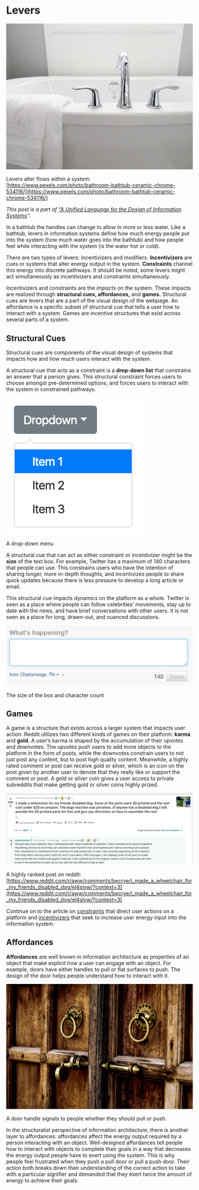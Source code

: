 ﻿---
author: Rachel Jaffe
date: Jun 10, 2019
source: https://rachelaliana.medium.com/a-pattern-language-levers-3ab13c5aca5

---

# Levers

![](images/BSlZi5KMUXKUvaoNeNl65A.jpeg)

Levers alter flows within a system:  [https://www.pexels.com/photo/bathroom-bathtub-ceramic-chrome-534116/](https://www.pexels.com/photo/bathroom-bathtub-ceramic-chrome-534116/)

_This post is a part of_ [_“A Unified Language for the Design of Information Systems_](a-unified-language-for-the-design-of-information-systems.md)_”._

In a bathtub the handles can change to allow in more or less water. Like a bathtub, levers in information systems define how much energy people put into the system (how much water goes into the bathtub) and how people feel while interacting with the system (is the water hot or cold).

There are two types of levers: incentivizers and modifiers.  **Incentivizers** are cues or systems that alter energy output in the system.  **Constraints** channel this energy into discrete pathways. It should be noted, some levers might act simultaneously as incentivizers and constraints simultaneously.

Incentivizers and constraints are the  _impacts_ on the system. These impacts are realized through  **structural cues, affordances,** and  **games.**  Structural cues are levers that are a part of the visual design of the webpage. An affordance is a specific subset of structural cue that tells a user how to interact with a system. Games are incentive structures that exist across several parts of a system.

## Structural Cues

Structural cues are components of the visual design of systems that impacts how and how much users interact with the system.

A structural cue that acts as a constraint is a  **drop-down list** that constrains an answer that a person gives. This structural constraint forces users to choose amongst pre-determined options, and forces users to interact with the system in constrained pathways.

![](images/xlgph9xbSQXg_eiM-GdVcA.png)

A drop-down menu

A structural cue that can act as either constraint or incentivizer might be the  **size** of the text box. For example, Twitter has a maximum of 140 characters that people can use. This constrains users who have the intention of sharing longer, more in-depth thoughts, and incentivizes people to share quick updates because there is less pressure to develop a long article or email.

This structural cue impacts dynamics on the platform as a whole. Twitter is seen as a place where people can follow celebrities’ movements, stay up to date with the news, and have brief conversations with other users. It is not seen as a place for long, drawn-out, and nuanced discussions.

![](images/DrB8wcDwvCkdQBnI0inow.png)

The size of the box and character count

## Games

A game is a structure that exists across a larger system that impacts user action. Reddit utilizes two different kinds of games on their platform:  **karma** and  **gold.**  A user’s karma is shaped by the accumulation of their upvotes and downvotes. The upvotes push users to add more objects to the platform in the form of posts, while the downvotes constrain users to not just post any content, but to post high quality content. Meanwhile, a highly rated comment or post can receive gold or silver, which is an icon on the post given by another user to denote that they really like or support the comment or post. A gold or silver coin gives a user access to private subreddits that make getting gold or silver coins highly prized.

![](images/iJpqgWOzvTl9wjnaVqcQdg.png)

A highly ranked post on reddit:  [https://www.reddit.com/r/aww/comments/becrye/i_made_a_wheelchair_for_my_friends_disabled_dog/el4slyw/?context=3](https://www.reddit.com/r/aww/comments/becrye/i_made_a_wheelchair_for_my_friends_disabled_dog/el4slyw/?context=3)

Continue on to the article on  [constraints](https://medium.com/@rachelaliana/constraints-f82a22768119?postPublishedType=initial)  that direct user actions on a platform and  [incentivizers](a-pattern-language-mechanics.md)  that seek to increase user energy input into the information system.

## Affordances

**Affordances** are well known in information architecture as properties of an object that make explicit how a user can engage with an object. For example, doors have either handles to pull or flat surfaces to push. The design of the door helps people understand how to interact with it.

![](images/9BSZ_IQ2eqLOrUzJkm752Q.jpeg)

A door handle signals to people whether they should pull or push.

In the structuralist perspective of information architecture, there is another layer to affordances: affordances affect the energy output required by a person interacting with an object. Well-designed affordances tell people how to interact with objects to complete their goals in a way that decreases the energy output people have to exert using the system. This is why people feel frustrated when they push a pull door or pull a push door. Their action both breaks down their understanding of the correct action to take with a particular signifier and demanded that they exert twice the amount of energy to achieve their goals.
